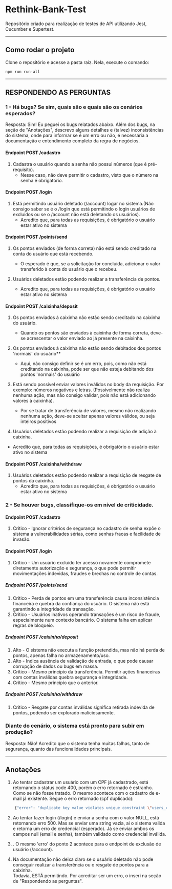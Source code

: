 # Rethink-Bank-Test

Repositório criado para realização de testes de API utilizando Jest, Cucumber e Supertest.

---



## Como rodar o projeto

Clone o repositório e acesse a pasta raiz. Nela, execute o comando:

```bash
npm run run-all

```


---

## RESPONDENDO AS PERGUNTAS
### 1 - Há bugs? Se sim, quais são e quais são os cenários esperados?
Resposta: Sim! Eu peguei os bugs relatados abaixo. Além dos bugs, na seção de "Anotações", descrevo alguns detalhes e (talvez) inconsistências do sistema, onde para informar se é um erro ou não, é necessária a documentação e entendimento completo da regra de negócios.

#### Endpoint POST /cadastro  
1. Cadastra o usuário quando a senha não possui números (que é pré-requisito).
   - Nesse caso, não deve permitir o cadastro, visto que o número na senha é obrigatório.

#### Endpoint POST /login  
1. Está permitindo usuário deletado (/account) logar no sistema.(Não consigo saber se é o /login que está permitindo o login usuários de excluídos ou se o /account não está deletando os usuários). 
   - Acredito que, para todas as requisições, é obrigatório o usuário estar ativo no sistema

#### Endpoint POST /points/send  
1. Os pontos enviados (de forma correta) não está sendo creditado na conta do usuário que está recebendo.
   - O esperado é que, se a solicitação for concluída, adicionar o valor transferido à conta do usuário que o recebeu.

2. Usuários deletados estão podendo realizar a transferência de pontos.
   - Acredito que, para todas as requisições, é obrigatório o usuário estar ativo no sistema 

#### Endpoint POST /caixinha/deposit
1. Os pontos enviados à caixinha não estão sendo creditado na caixinha do usuário. 
   - Quando os pontos são enviados à caixinha de forma correta, deve-se acrescentar o valor enviado ao já presente na caixinha.
 
2. Os pontos enviados à caixinha não estão sendo debitados dos pontos 'normais' do usuário**
   - Aqui, não consigo definir se é um erro, pois, como não está creditando na caixinha, pode ser que não esteja debitando dos pontos 'normais' do usuário
  
3. Está sendo possível enviar valores inválidos no body da requisição. Por exemplo: números negativos e letras. (Possivelmente não realiza nenhuma ação, mas não consigo validar, pois não está adicionando valores à caixinha).
   - Por se tratar de transferência de valores, mesmo não realizando nenhuma ação, deve-se aceitar apenas valores válidos, ou seja inteiros positivos
  
4.  Usuários deletados estão podendo realizar a requisição de adição à caixinha.
   - Acredito que, para todas as requisições, é obrigatório o usuário estar ativo no sistema 

#### Endpoint POST /caixinha/withdraw
1. Usuários deletados estão podendo realizar a requisição de resgate de pontos da caixinha.
   - Acredito que, para todas as requisições, é obrigatório o usuário estar ativo no sistema 


### 2 - Se houver bugs, classifique-os em nível de criticidade.
#### Endpoint POST /cadastro  
1. Crítico - Ignorar critérios de segurança no cadastro de senha expõe o sistema a vulnerabilidades sérias, como senhas fracas e facilidade de invasão.

#### Endpoint POST /login  
1. Crítico - Um usuário excluído ter acesso novamente compromete diretamente autorização e segurança, o que pode permitir movimentações indevidas, fraudes e brechas no controle de contas.

##### Endpoint POST /points/send  
1. Crítico - Perda de pontos em uma transferência causa inconsistência financeira e quebra da confiança do usuário. O sistema não está garantindo a integridade da transação.
2. Crítico - Usuários inativos operando transações é um risco de fraude, especialmente num contexto bancário. O sistema falha em aplicar regras de bloqueio.

##### Endpoint POST /caixinha/deposit
1. Alto - O sistema não executa a função pretendida, mas não há perda de pontos, apenas falha no armazenamento/uso.
2. Alto - Indica ausência de validação de entrada, o que pode causar corrupção de dados ou bugs em massa.
3. Crítico - Mesmo princípio da transferência. Permitir ações financeiras com contas inválidas quebra segurança e integridade.
4. Crítico - Mesmo princípio que o anterior.

##### Endpoint POST /caixinha/withdraw
1. Crítico - Resgate por contas inválidas significa retirada indevida de pontos, podendo ser explorado maliciosamente.


### Diante do cenário, o sistema está pronto para subir em produção?
Resposta: Não! Acredito que o sistema tenha muitas falhas, tanto de segurança, quanto das funcionalidades principais.


---

## Anotações

1. Ao tentar cadastrar um usuário com um CPF já cadastrado, está retornando o status code 400, porém o erro retornado é estranho. Como se não fosse tratado. O mesmo acontece com o cadastro de e-mail já existente. Segue o erro retornado (cpf duplicado):

```bash
    {"error": "duplicate key value violates unique constraint \"users_cpf_key\""}
```
2. Ao tentar fazer login (/login) e enviar a senha com o valor NULL, está retornando erro 500. Mas se enviar uma string vazia, ai o sistema valida e retorna um erro de credencial (esperado). Já se enviar ambos os campos null (email e senha), também validado como credencial inválida.
     
3. . O mesmo 'erro' do ponto 2 acontece para o endpoint de exclusão de usuário (/account).

4. Na documentação não deixa claro se o usuário deletado não pode conseguir realizar a transferência ou o resgate de pontos para a caixinha.  
   Todavia, ESTÁ permitindo. Por acreditar ser um erro, o inseri na seção de "Respondendo as  perguntas".